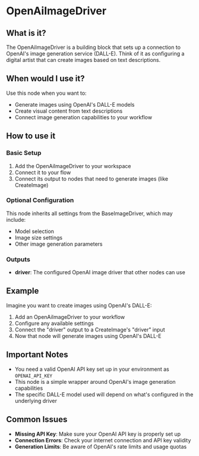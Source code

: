 # OpenAiImageDriver

## What is it?

The OpenAiImageDriver is a building block that sets up a connection to OpenAI's image generation service (DALL-E). Think of it as configuring a digital artist that can create images based on text descriptions.

## When would I use it?

Use this node when you want to:

- Generate images using OpenAI's DALL-E models
- Create visual content from text descriptions
- Connect image generation capabilities to your workflow

## How to use it

### Basic Setup

1. Add the OpenAiImageDriver to your workspace
1. Connect it to your flow
1. Connect its output to nodes that need to generate images (like CreateImage)

### Optional Configuration

This node inherits all settings from the BaseImageDriver, which may include:

- Model selection
- Image size settings
- Other image generation parameters

### Outputs

- **driver**: The configured OpenAI image driver that other nodes can use

## Example

Imagine you want to create images using OpenAI's DALL-E:

1. Add an OpenAiImageDriver to your workflow
1. Configure any available settings
1. Connect the "driver" output to a CreateImage's "driver" input
1. Now that node will generate images using OpenAI's DALL-E

## Important Notes

- You need a valid OpenAI API key set up in your environment as `OPENAI_API_KEY`
- This node is a simple wrapper around OpenAI's image generation capabilities
- The specific DALL-E model used will depend on what's configured in the underlying driver

## Common Issues

- **Missing API Key**: Make sure your OpenAI API key is properly set up
- **Connection Errors**: Check your internet connection and API key validity
- **Generation Limits**: Be aware of OpenAI's rate limits and usage quotas
